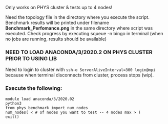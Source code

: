 
Only works on PHYS cluster & tests up to 4 nodes!


Need the topology file in the directory where you execute the script. Benchmark results will be printed under filename **Benchmark_Perfomance.png** in the same directory where script was executed. Check progress by executing squeue -n bingo in terminal (when no jobs are running, results should be available)



### NEED TO LOAD ANACONDA/3/2020.2 ON PHYS CLUSTER PRIOR TO USING LIB
Need to login to cluster with ``` ssh-o ServerAliveInterval=300 login@mpi ``` because when terminal disconnects from cluster, process stops (wip).

### Execute the following:	

```
module load anaconda/3/2020.02 
python3
from phys_benchmark import num_nodes
num_nodes( < # of nodes you want to test -- 4 nodes max > )
exit()
```


